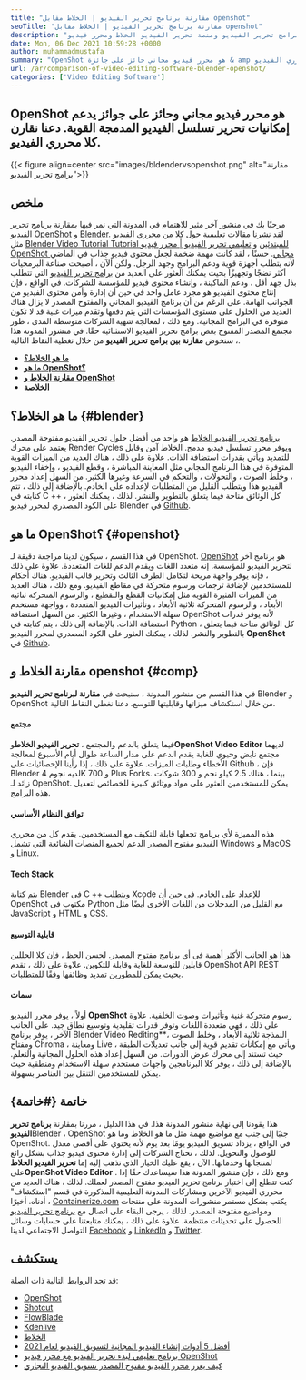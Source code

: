 ```yaml
---
title: "مقارنة برنامج تحرير الفيديو | الخلاط مقابل openshot" 
seoTitle: "مقارنة برنامج تحرير الفيديو | الخلاط مقابل openshot" 
description: "يرسم هذا الدليل مقارنة لبرامج تحرير الفيديو ومنصة تحرير الفيديو الخلاط ومحرر فيديو OpenShot. كلا المحررين الرائدين هم مفتوحة المصدر." 
date: Mon, 06 Dec 2021 10:59:28 +0000
author: muhammadmustafa
summary: "OpenShot هو محرر فيديو مجاني حائز على جائزة & amp ؛ الخلاط الذي يدعم إمكانات تحرير تسلسل الفيديو المدمج القوي. دعنا نقارن كلا محرري الفيديو." 
url: /ar/comparison-of-video-editing-software-blender-openshot/
categories: ['Video Editing Software']
---
```


## OpenShot هو محرر فيديو مجاني وحائز على جوائز يدعم إمكانيات تحرير تسلسل الفيديو المدمجة القوية. دعنا نقارن كلا محرري الفيديو.

{{< figure align=center src="images/bldendervsopenshot.png" alt="مقارنة برامج تحرير الفيديو">}}


## ملخص
مرحبًا بك في منشور آخر مثير للاهتمام في المدونة التي نمر فيها بمقارنة برنامج تحرير الفيديو [OpenShot][1] و [Blender][2]. لقد نشرنا مقالات تعليمية حول كلا من محرري الفيديو مثل [Blender Video Tutorial Tutorial للمبتدئين][3] و [تعليمي تحرير الفيديو | محرر فيديو OpenShot مجاني][4]. حسنًا ، لقد كانت مهمة ضخمة لجعل محتوى فيديو جذاب في الماضي لأنه يتطلب أجهزة قوية ودعم البرامج وجهد الرجل. ولكن الآن ، أصبحت صناعة البرمجيات أكثر نضجًا وتجهيزًا بحيث يمكنك العثور على العديد من [برامج تحرير الفيديو][5] التي تتطلب بذل جهد أقل ، ودعم الماكينة ، وإنشاء محتوى فيديو للمؤسسة للشركات.
في الواقع ، فإن إنتاج محتوى الفيديو هو مجرد عامل واحد في حين أن إدارة وأمن محتوى الفيديو من الجوانب الهامة. على الرغم من أن برنامج الفيديو المجاني والمفتوح المصدر لا يزال هناك العديد من الحلول على مستوى المؤسسات التي يتم دفعها وتقدم ميزات غنية قد لا تكون متوفرة في البرامج المجانية. ومع ذلك ، لمعالجة شهية الشركات متوسطة المدى ، طور مجتمع المصدر المفتوح بعض برامج تحرير الفيديو الاستثنائية حقًا. في منشور المدونة هذا ، سنخوض **مقارنة بين برامج تحرير الفيديو** من خلال تغطية النقاط التالية.
* **[ما هو الخلاط؟][6]** 
* **[ما هو OpenShot؟][7]** 
* **[مقارنة الخلاط و OpenShot][8]** 
* **[الخلاصة][9]** 

## ما هو الخلاط؟ {#blender}

[برنامج تحرير الفيديو الخلاط][10] هو واحد من أفضل حلول تحرير الفيديو مفتوحة المصدر. يعتمد على محرك Render Cycles ويوفر محرر تسلسل فيديو مدمج. الخلاط آمن وقابل للتمديد ويأتي بقدرات استضافة الذات. علاوة على ذلك ، هناك العديد من الميزات القوية المتوفرة في هذا البرنامج المجاني مثل المعاينة المباشرة ، وقطع الفيديو ، وإخفاء الفيديو ، وخلط الصوت ، والتحولات ، والتحكم في السرعة وغيرها الكثير. من السهل إعداد محرر الفيديو هذا ويتطلب القليل من المتطلبات لإعداده على الخادم. بالإضافة إلى ذلك ، تتم كتابته في C ++ ، كل الوثائق متاحة فيما يتعلق بالتطوير والنشر. لذلك ، يمكنك العثور على الكود المصدري لمحرر فيديو Blender في [Github][11].

## ما هو OpenShot؟ {#openshot}

في هذا القسم ، سيكون لدينا مراجعة دقيقة لـ OpenShot. [OpenShot][1] هو برنامج آخر لتحرير الفيديو للمؤسسة. إنه متعدد اللغات ويقدم الدعم للغات المتعددة. علاوة على ذلك ، فإنه يوفر واجهة مريحة لتكامل الطرف الثالث وتحرير قالب الفيديو. هناك أحكام للمستخدمين لإضافة ترجمات ورسوم متحركة في مقاطع الفيديو. ومع ذلك ، هناك العديد من الميزات المثيرة القوية مثل إمكانيات القطع والتقطيع ، والرسوم المتحركة ثنائية الأبعاد ، والرسوم المتحركة ثلاثية الأبعاد ، وتأثيرات الفيديو المتعددة ، وواجهة مستخدم سهلة الاستخدام ، وغيرها الكثير. من السهل استضافة OpenShot لأنه يوفر قدرات استضافة الذات. بالإضافة إلى ذلك ، يتم كتابته في Python ، كل الوثائق متاحة فيما يتعلق بالتطوير والنشر. لذلك ، يمكنك العثور على الكود المصدري لمحرر الفيديو **OpenShot** في [Github][12].

## مقارنة الخلاط و openshot {#comp}

في هذا القسم من منشور المدونة ، سنبحث في **مقارنة لبرنامج تحرير الفيديو** Blender و OpenShot من خلال استكشاف ميزاتها وقابليتها للتوسع. دعنا نغطي النقاط التالية.

#### مجتمع
فيما يتعلق بالدعم والمجتمع ، **تحرير الفيديو الخلاط**و**OpenShot Video Editor** لديهما مجتمع نابض وحيوي للغاية يقدم الدعم على مدار الساعة طوال أيام الأسبوع لمعالجة الأخطاء وطلبات الميزات. علاوة على ذلك ، إذا رأينا الإحصائيات على Github ، فإن Blender لديه نجوم 4K و 700 Plus Forks. بينما ، هناك 2.5 كيلو نجم و 300 شوكات زائد لـ OpenShot. يمكن للمستخدمين العثور على مواد ووثائق كبيرة للخصائص لتعديل هذه البرامج.

#### توافق النظام الأساسي
هذه المميزة لأي برنامج تجعلها قابلة للتكيف مع المستخدمين. يقدم كل من محرري الفيديو مفتوح المصدر الدعم لجميع المنصات الشائعة التي تشمل Windows و MacOS و Linux.

#### Tech Stack
يتم كتابة Blender في C ++ ويتطلب Xcode للإعداد على الخادم. في حين أن OpenShot مكتوب في Python مع القليل من المدخلات من اللغات الأخرى أيضًا مثل JavaScript و HTML و CSS.

#### قابلية التوسيع
هذا هو الجانب الأكثر أهمية في أي برنامج مفتوح المصدر. لحسن الحظ ، فإن كلا الحللين قابلين للتوسعة للغاية وقابلة للتكوين. علاوة على ذلك ، تقدم OpenShot API REST بحيث يمكن للمطورين تمديد وظائفها وفقًا للمتطلبات.

#### **سمات** 
أولاً ، يوفر محرر الفيديو **OpenShot** رسوم متحركة غنية وتأثيرات وصوت الخلفية. علاوة على ذلك ، فهي متعددة اللغات وتوفر قدرات تقليدية وتوسيع نطاق جيد. على الجانب الآخر ، يوفر برنامج Blender Video Rediting**النمذجة ثلاثية الأبعاد ، وخلط الصوت ، ومفتاح Chroma ، ومعاينة Live ، ويأتي مع إمكانات تقديم قوية إلى جانب تعديلات الطبقة حيث تستند إلى محرك عرض الدورات. من السهل إعداد هذه الحلول المجانية والتعلم. بالإضافة إلى ذلك ، يوفر كلا البرنامجين واجهات مستخدم سهلة الاستخدام ومنطقية حيث يمكن للمستخدمين التنقل بين العناصر بسهولة.

## خاتمة  {#خاتمة}

هذا يقودنا إلى نهاية منشور المدونة هذا. في هذا الدليل ، مررنا بمقارنة **برنامج تحرير الفيديو**Blender ، OpenShot جنبًا إلى جنب مع مواضيع مهمة مثل ما هو الخلاط وما هو OpenShot. في الواقع ، يزداد تسويق الفيديو يومًا بعد يوم لأنه يحتوي على أقصى معدل للوصول والتحويل. لذلك ، تحتاج الشركات إلى إدارة محتوى فيديو جذاب بشكل رائع لمنتجاتها وخدماتها. الآن ، يقع عليك الخيار الذي تذهب إليه إما **تحرير الفيديو الخلاط** على**OpenShot Video Editor** . ومع ذلك ، فإن منشور المدونة هذا سيساعدك حقًا إذا كنت تتطلع إلى اختيار برنامج تحرير الفيديو مفتوح المصدر لعملك. لذلك ، هناك العديد من محرري الفيديو الآخرين ومشاركات المدونة التعليمية المذكورة في قسم "استكشاف" أدناه.
أخيرًا ، [Containerize.com][13] يكتب بشكل مستمر منشورات المدونة على منتجات ومواضيع مفتوحة المصدر. لذلك ، يرجى البقاء على اتصال مع [برنامج تحرير الفيديو][14] للحصول على تحديثات منتظمة. علاوة على ذلك ، يمكنك متابعتنا على حسابات وسائل التواصل الاجتماعي لدينا [Facebook][15] و [LinkedIn][16] و [Twitter][17].

## يستكشف
قد تجد الروابط التالية ذات الصلة:
  * [OpenShot][1]
  * [Shotcut][18]
  * [FlowBlade][19]
  * [Kdenlive][20]
  * [الخلاط][2]
  * [أفضل 5 أدوات إنشاء الفيديو المجانية لتسويق الفيديو لعام 2021][21]
  * [برنامج تعليمي لبدء تحرير الفيديو مع محرر فيديو OpenShot][22]
  * [كيف يعزز محرر الفيديو مفتوح المصدر تسويق الفيديو التجاري][23]



[1]: https://products.containerize.com/video-editing-software/openshot
[2]: https://products.containerize.com/video-editing-software/blender
[3]: https://blog.containerize.com/video-editing-software/blender-video-editing-tutorial-for-beginners/
[4]: https://blog.containerize.com/video-editing-software/openshot-video-editor-tutorial-for-beginners-open-source/
[5]: https://products.containerize.com/video-editing-software/
[6]: #blender
[7]: #openshot
[8]: #comp
[9]: #Conclusion
[10]: https://products.containerize.com/video-editing-software/blender/
[11]: https://github.com/blender/blender
[12]: https://github.com/OpenShot/openshot-qt
[13]: https://www.containerize.com/
[14]: https://products.containerize.com/video-editing-software
[15]: https://web.facebook.com/containerize
[16]: https://www.linkedin.com/company/containerize/
[17]: https://twitter.com/containerize_co
[18]: https://products.containerize.com/video-editing-software/shotcut
[19]: https://products.containerize.com/video-editing-software/flowblade
[20]: https://products.containerize.com/video-editing-software/kdenlive
[21]: https://blog.containerize.com/video-editing-software/top-5-open-source-video-editor-software-for-video-marketing/
[22]: https://blog.containerize.com/video-editing-software/openshot-video-editor-tutorial-for-beginners-open-source/
[23]: https://blog.containerize.com/video-editing-software/how-video-editing-software-improves-business-video-marketing/
